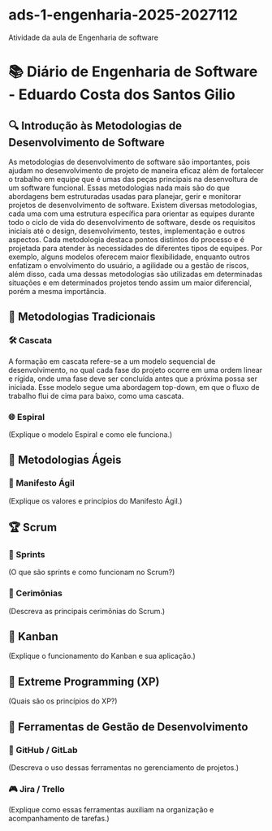 # ads-1-engenharia-2025-2027112
Atividade da aula de Engenharia de software 

# 📚 Diário de Engenharia de Software - Eduardo Costa dos Santos Gilio

## 🔍 Introdução às Metodologias de Desenvolvimento de Software  
As metodologias de desenvolvimento de software são importantes, pois ajudam no desenvolvimento de projeto de maneira eficaz além de fortalecer o trabalho em equipe que é umas das peças principais na desenvoltura de um software funcional. Essas metodologias nada mais são do que abordagens bem estruturadas usadas para planejar, gerir e monitorar projetos de desenvolvimento de software. Existem diversas metodologias, cada uma com uma estrutura específica para orientar as equipes durante todo o ciclo de vida do desenvolvimento de software, desde os requisitos iniciais até o design, desenvolvimento, testes, implementação e outros aspectos. Cada metodologia destaca pontos distintos do processo e é projetada para atender às necessidades de diferentes tipos de equipes. Por exemplo, alguns modelos oferecem maior flexibilidade, enquanto outros enfatizam o envolvimento do usuário, a agilidade ou a gestão de riscos, além disso, cada uma dessas metodologias são utilizadas em determinadas situações e em determinados projetos tendo assim um maior diferencial, porém a mesma importância.

## 📖 Metodologias Tradicionais  
### 🛠️ Cascata  
A formação em cascata refere-se a um modelo sequencial de desenvolvimento, no qual cada fase do projeto ocorre em uma ordem linear e rígida, onde uma fase deve ser concluída antes que a próxima possa ser iniciada. Esse modelo segue uma abordagem top-down, em que o fluxo de trabalho flui de cima para baixo, como uma cascata.

### 🌐 Espiral  
(Explique o modelo Espiral e como ele funciona.)

## 💪 Metodologias Ágeis  
### 📖 Manifesto Ágil  
(Explique os valores e princípios do Manifesto Ágil.)

## 🏆 Scrum  
### 📅 Sprints  
(O que são sprints e como funcionam no Scrum?)

### 💬 Cerimônias  
(Descreva as principais cerimônias do Scrum.)

## 🎯 Kanban  
(Explique o funcionamento do Kanban e sua aplicação.)

## 🚀 Extreme Programming (XP)  
(Quais são os princípios do XP?)

## 🔧 Ferramentas de Gestão de Desenvolvimento  
### 💪 GitHub / GitLab  
(Descreva o uso dessas ferramentas no gerenciamento de projetos.)

### 🎮 Jira / Trello  
(Explique como essas ferramentas auxiliam na organização e acompanhamento de tarefas.)
